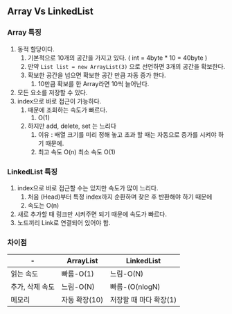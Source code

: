 ## Array Vs LinkedList

### Array 특징
1. 동적 할당이다.
   1. 기본적으로 10개의 공간을 가지고 있다. ( int = 4byte * 10 = 40byte )
   2. 만약 `List list = new ArrayList(3)` 으로 선언하면 3개의 공간을 확보한다.
   3. 확보한 공간을 넘으면 확보한 공간 만큼 자동 증가 한다.
      1. 10만큼 확보를 한 Array라면 10씩 늘어난다.
2. 모든 요소를 저장할 수 있다.
3. index으로 바로 접근이 가능하다.
   1. 때문에 조회하는 속도가 빠르다.
      1. O(1)
   2. 하지만 add, delete, set 는 느리다
      1. 이유 : 배열 크기를 미리 정해 놓고 초과 할 때는 자동으로 증가를 시켜야 하기 때문에.
      2. 최고 속도 O(n) 최소 속도 O(1)

### LinkedList 특징
1. index으로 바로 접근할 수는 있지만 속도가 많이 느리다.
   1. 처음 (Head)부터 특정 index까지 순환하며 찾은 후 반환해야 하기 때문에
   2. 속도는 O(n)
2. 새로 추가할 때 링크만 시켜주면 되기 때문에 속도가 빠르다.
3. 노드끼리 Link로 연결되어 있어야 함.

### 차이점
| -         | ArrayList | LinkedList     |
|-----------|-----------|----------------|
| 읽는 속도     | 빠름-O(1)   | 느림-O(N)        |
| 추가, 삭제 속도 | 느림-O(N)   | 빠름-(O(nlogN)   |
| 메모리       | 자동 확장(10) | 저장할 때 마다 확장(1) |


